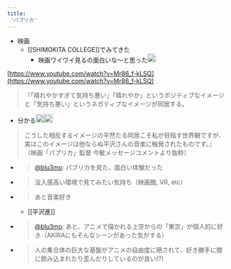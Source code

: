 ```yaml
---
title:
 'パプリカ'
---
```


- 映画
    - [[SHIMOKITA COLLEGE]]でみてきた
        - 映画ワイワイ見るの面白いな〜と思った<img src='https://scrapbox.io/api/pages/blu3mo-public/blu3mo/icon' alt='blu3mo.icon' height="19.5"/>

[https://www.youtube.com/watch?v=Mr86_f-kLSQ](https://www.youtube.com/watch?v=Mr86_f-kLSQ)
> 『「晴れやかすぎて気持ち悪い」「晴れやか」というポジティブなイメージと「気持ち悪い」というネガティブなイメージが同居する。
- 分かる<img src='https://scrapbox.io/api/pages/blu3mo-public/blu3mo/icon' alt='blu3mo.icon' height="19.5"/><img src='https://scrapbox.io/api/pages/blu3mo-public/blu3mo/icon' alt='blu3mo.icon' height="19.5"/>
> こうした相反するイメージの平然たる同居こそ私が目指す世界観ですが、実はこのイメージは他ならぬ平沢さんの音楽に触発されたものです。』
>  （映画「パプリカ」監督 今敏メッセージコメントより抜粋）

- > [@blu3mo](https://twitter.com/blu3mo/status/1527137154568433664): パプリカを見た、面白い体験だった
- > 没入感高い環境で見てみたい気持ち（映画館, VR, etc）
- > あと音楽好き
    - [[平沢進]]
- > [@blu3mo](https://twitter.com/blu3mo/status/1527138468052488193): あと、アニメで描かれる上空からの「東京」が個人的に好き（AKIRAにもそんなシーンがあった気がする）
- > 人の集合体の巨大な基盤がアニメの自由度に晒されて、好き勝手に闇に飲み込まれたり歪んだりしているのが良い(?)